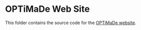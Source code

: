 # OPTiMaDe Web Site

This folder contains the source code for the [OPTiMaDe website](www.optimade.org).
